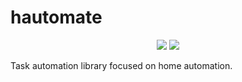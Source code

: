 # hautomate

<div align='center'>
  <img src='https://img.shields.io/github/license/boonhapus/hautomate?style=plastic' />
  <img src="https://img.shields.io/codecov/c/github/boonhapus/hautomate?style=plastic">
</div>

Task automation library focused on home automation.
